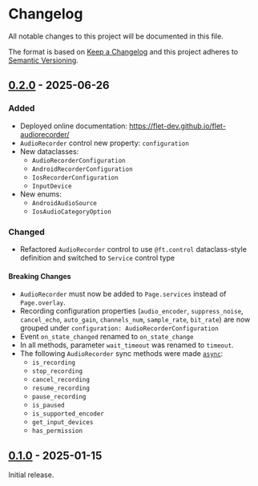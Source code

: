 # Changelog

All notable changes to this project will be documented in this file.

The format is based on [Keep a Changelog](http://keepachangelog.com/en/1.0.0/)
and this project adheres to [Semantic Versioning](http://semver.org/spec/v2.0.0.html).

## [0.2.0] - 2025-06-26

### Added

- Deployed online documentation: https://flet-dev.github.io/flet-audiorecorder/
- `AudioRecorder` control new property: `configuration`
- New dataclasses:
    - `AudioRecorderConfiguration`
    - `AndroidRecorderConfiguration`
    - `IosRecorderConfiguration`
    - `InputDevice`
- New enums:
    - `AndroidAudioSource`
    - `IosAudioCategoryOption`

### Changed

- Refactored `AudioRecorder` control to use `@ft.control` dataclass-style definition and switched to `Service` control type

#### Breaking Changes

- `AudioRecorder` must now be added to `Page.services` instead of `Page.overlay`.
- Recording configuration properties (`audio_encoder`, `suppress_noise`, `cancel_echo`, `auto_gain`, `channels_num`, `sample_rate`, `bit_rate`) are now grouped under `configuration: AudioRecorderConfiguration`
- Event `on_state_changed` renamed to `on_state_change`
- In all methods, parameter `wait_timeout` was renamed to `timeout`.
- The following `AudioRecorder` sync methods were made [`async`](https://docs.python.org/3/library/asyncio.html):
    - `is_recording`
    - `stop_recording`
    - `cancel_recording`
    - `resume_recording`
    - `pause_recording`
    - `is_paused`
    - `is_supported_encoder`
    - `get_input_devices`
    - `has_permission`

## [0.1.0] - 2025-01-15

Initial release.


[0.2.0]: https://github.com/flet-dev/flet-audio-recorder/compare/0.1.0...0.2.0
[0.1.0]: https://github.com/flet-dev/flet-audio-recorder/releases/tag/0.1.0

